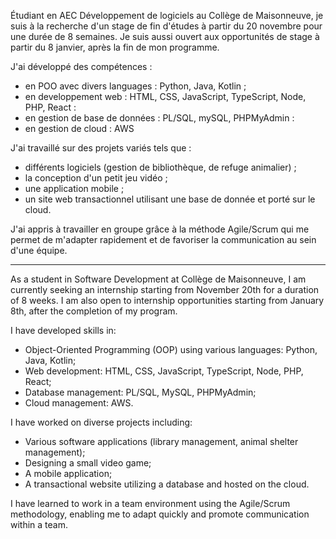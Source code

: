 Étudiant en AEC Développement de logiciels au Collège de Maisonneuve, je suis à la recherche d'un stage de fin d'études à partir du 20 novembre pour une durée de 8 semaines. Je suis aussi ouvert aux opportunités de stage à partir du 8 janvier, après la fin de mon programme.

J'ai développé des compétences : 
- en POO avec divers languages : Python, Java, Kotlin ; 
- en developpement web : HTML, CSS, JavaScript, TypeScript, Node, PHP, React :
- en gestion de base de données : PL/SQL, mySQL, PHPMyAdmin :
- en gestion de cloud : AWS

J'ai travaillé sur des projets variés tels que :
- différents logiciels (gestion de bibliothèque, de refuge animalier) ;
- la conception d'un petit jeu vidéo ;
- une application mobile ;
- un site web transactionnel utilisant une base de donnée et porté sur le cloud.

J'ai appris à travailler en groupe grâce à la méthode Agile/Scrum qui me permet de m'adapter rapidement et de favoriser la communication au sein d'une équipe.

---------------------------------------------------------------------------------------------------------------------------------------------------

As a student in Software Development at Collège de Maisonneuve, I am currently seeking an internship starting from November 20th for a duration of 8 weeks. I am also open to internship opportunities starting from January 8th, after the completion of my program.

I have developed skills in:
- Object-Oriented Programming (OOP) using various languages: Python, Java, Kotlin;
- Web development: HTML, CSS, JavaScript, TypeScript, Node, PHP, React;
- Database management: PL/SQL, MySQL, PHPMyAdmin;
- Cloud management: AWS.

I have worked on diverse projects including:
- Various software applications (library management, animal shelter management);
- Designing a small video game;
- A mobile application;
- A transactional website utilizing a database and hosted on the cloud.

I have learned to work in a team environment using the Agile/Scrum methodology, enabling me to adapt quickly and promote communication within a team.
